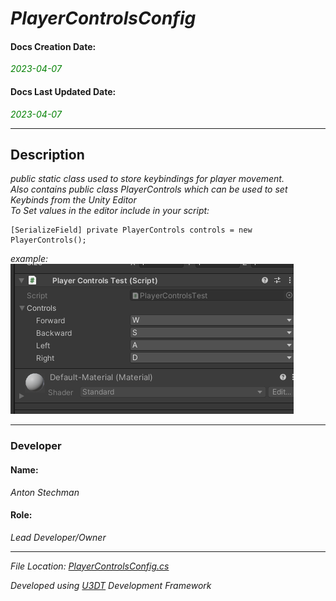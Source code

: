 # _PlayerControlsConfig_

#### Docs Creation Date:
<span style="color:green">_2023-04-07_</span>
#### Docs Last Updated Date:
<span style="color:green">_2023-04-07_</span>
___

## Description
_public static class used to store keybindings for player movement.<br/>Also contains public class PlayerControls which can be used to set Keybinds from the Unity Editor<br/>To Set values in the editor include in your script:<br/>_
```
[SerializeField] private PlayerControls controls = new PlayerControls();
```

_example:_<br/>
![image](.\PlayerControlsScreenShot.png)

___

### Developer

#### Name:
_Anton Stechman_

#### Role:
_Lead Developer/Owner_
___

_File Location: [PlayerControlsConfig.cs](.\Assets\Code\Scripts\CSharp\Management\PlayerControlsConfig.cs)_

_Developed using [U3DT](https://github.com/Anton-Stechman/U3DTools) Development Framework_
